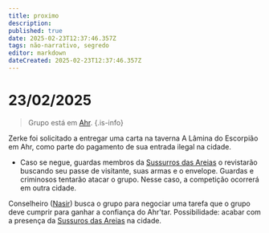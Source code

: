 ```yaml
---
title: proximo
description: 
published: true
date: 2025-02-23T12:37:46.357Z
tags: não-narrativo, segredo
editor: markdown
dateCreated: 2025-02-23T12:37:46.357Z
---
```


# 23/02/2025
> Grupo está em [Ahr](/lugares/plano-material/drafeon/sudeste-de-drafeon/ahr).
{.is-info}

Zerke foi solicitado a entregar uma carta na taverna A Lâmina do Escorpião em Ahr, como parte do pagamento de sua entrada ilegal na cidade.
 - Caso se negue, guardas membros da [Sussurros das Areias](/faccoes/faccoes-independentes/sussurros-das-areias) o revistarão buscando seu passe de visitante, suas armas e o envelope. Guardas e criminosos tentarão atacar o grupo. Nesse caso, a competição ocorrerá em outra cidade.
 
Conselheiro ([Nasir](/individuos/nasir-farrokhzad)) busca o grupo para negociar uma tarefa que o grupo deve cumprir para ganhar a confiança do Ahr'tar. Possibilidade: acabar com a presença da [Sussuros das Areias](/faccoes/faccoes-independentes/sussurros-das-areias) na cidade.